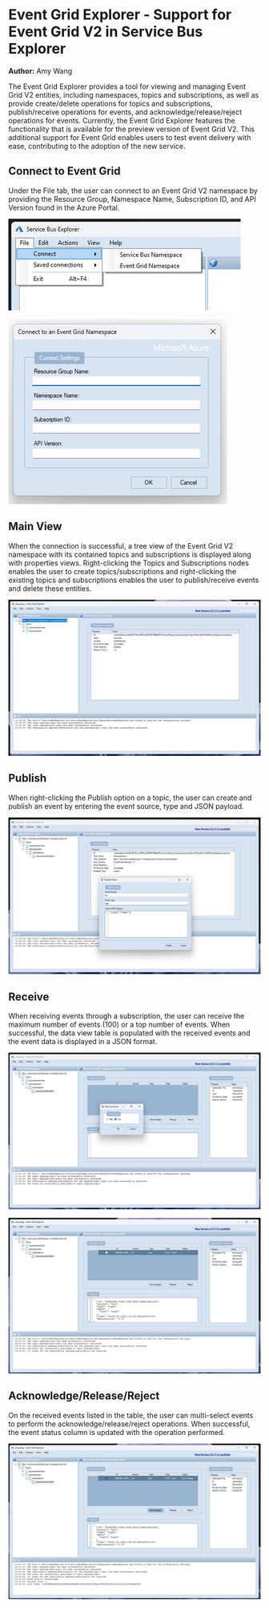 # Event Grid Explorer - Support for Event Grid V2 in Service Bus Explorer
**Author:** Amy Wang

The Event Grid Explorer provides a tool for viewing and managing Event Grid V2 entities, including namespaces, topics and subscriptions, as well as provide create/delete operations for topics and subscriptions, publish/receive operations for events, and acknowledge/release/reject operations for events.
Currently, the Event Grid Explorer features the functionality that is available for the preview version of Event Grid V2.
This additional support for Event Grid enables users to test event delivery with ease, contributing to the adoption of the new service.

## Connect to Event Grid

Under the File tab, the user can connect to an Event Grid V2 namespace by providing the Resource Group, Namespace Name, Subscription ID, and API Version found in the Azure Portal.

![Connect to EGV2](./media/connect-event-grid.png)

![Connection Info](./media/connect-info-event-grid.png)

## Main View

When the connection is successful, a tree view of the Event Grid V2 namespace with its contained topics and subscriptions is displayed along with properties views.
Right-clicking the Topics and Subscriptions nodes enables the user to create topics/subscriptions and right-clicking the existing topics and subscriptions enables the user to publish/receive events and delete these entities.

![Main View](./media/main-view-event-grid.png)

## Publish

When right-clicking the Publish option on a topic, the user can create and publish an event by entering the event source, type and JSON payload. 

![Publish Event to Topic](./media/publish-event-grid.png)

## Receive

When receiving events through a subscription, the user can receive the maximum number of events (100) or a top number of events.
When successful, the data view table is populated with the received events and the event data is displayed in a JSON format.

![Receive Event Popup](./media/receive-popup-event-grid.png)

![Receive Events in Subscription](./media/receive-results-event-grid.png)

## Acknowledge/Release/Reject

On the received events listed in the table, the user can multi-select events to perform the acknowledge/release/reject operations.
When successful, the event status column is updated with the operation performed.

![Event Action](./media/event-action-event-grid.png)
